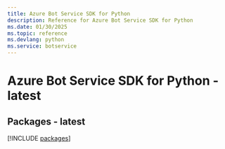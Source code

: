 ```yaml
---
title: Azure Bot Service SDK for Python
description: Reference for Azure Bot Service SDK for Python
ms.date: 01/30/2025
ms.topic: reference
ms.devlang: python
ms.service: botservice
---
```

# Azure Bot Service SDK for Python - latest
## Packages - latest
[!INCLUDE [packages](bot-service-index.md)]